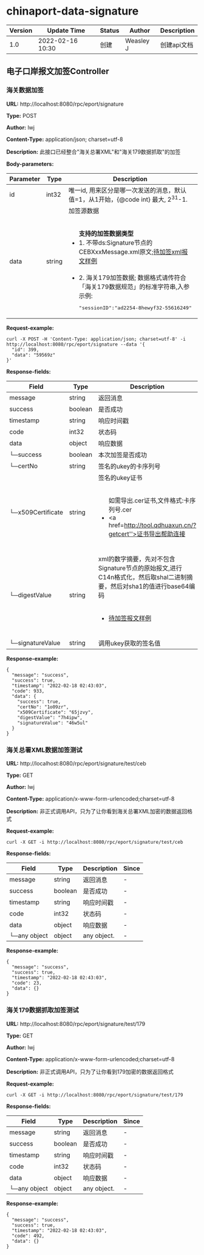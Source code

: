 # chinaport-data-signature
Version |  Update Time  | Status | Author |  Description
---|---|---|---|---
1.0|2022-02-16 10:30|创建|Weasley J|创建api文档



## 电子口岸报文加签Controller
### 海关数据加签
**URL:** http://localhost:8080/rpc/eport/signature

**Type:** POST

**Author:** lwj

**Content-Type:** application/json; charset=utf-8

**Description:** 此接口已经整合"海关总署XML"和"海关179数据抓取"的加签

**Body-parameters:**

Parameter | Type|Description|Required|Since
---|---|---|---|---
id|int32|唯一id, 用来区分是哪一次发送的消息，默认值=1，从1开始，{@code int} 最大, 2<sup>31</sup>-1.|false|-
data|string|加签源数据<br><ul><br>    <b>支持的加签数据类型</b><br>    <li>1. 不带ds:Signature节点的CEBXxxMessage.xml原文;<a href='http://tool.qdhuaxun.cn/ceb/CEB311Message.xml'>待加签xml报文样例</a></li><br>    <li>2. 海关179加签数据; 数据格式请传符合「海关179数据规范」的标准字符串,入参示例:<br><pre>"sessionID":"ad2254-8hewyf32-55616249"||"payExchangeInfoHead":"{"guid":"9D55BA71-22DE-41F4-8B50-C36C83B3B530","initalRequest":"原始请求","initalResponse":"ok","ebpCode":"4404840022","payCode":"312226T001","payTransactionId":"2018121222001354081010726129","totalAmount":100,"currency":"142","verDept":"3","payType":"1","tradingTime":"20181212041803","note":"批量订单，测试订单优化,生成多个so订单"}"||"payExchangeInfoLists":"[{"orderNo":"SO1710301150602574003","goodsInfo":[{"gname":"lhy-gnsku3","itemLink":"http://m.yunjiweidian.com/yunjibuyer/static/vue-buyer/idc/index.html#/detail?itemId=999761&shopId=453"},{"gname":"lhy-gnsku2","itemLink":"http://m.yunjiweidian.com/yunjibuyer/static/vue-buyer/idc/index.html#/detail?itemId=999760&shopId=453"}],"recpAccount":"OSA571908863132601","recpCode":"","recpName":"YUNJIHONGKONGLIMITED"}]"||"serviceTime":"1544519952469"</pre><br>    </li><br></ul>|true|-

**Request-example:**
```
curl -X POST -H 'Content-Type: application/json; charset=utf-8' -i http://localhost:8080/rpc/eport/signature --data '{
  "id": 399,
  "data": "59569z"
}'
```
**Response-fields:**

Field | Type|Description|Since
---|---|---|---
message|string|返回消息|-
success|boolean|是否成功|-
timestamp|string|响应时间戳|-
code|int32|状态码|-
data|object|响应数据|-
└─success|boolean|本次加签是否成功|-
└─certNo|string|签名的ukey的卡序列号|-
└─x509Certificate|string|签名的ukey证书<br><ul><br>    如需导出.cer证书,文件格式:卡序列号.cer<br>    <li><a href=http://tool.qdhuaxun.cn/?getcert''>证书导出帮助连接</a></li><br></ul>|-
└─digestValue|string|xml的数字摘要，先对不包含Signature节点的原始报文,进行C14n格式化，然后取shal二进制摘要，然后对sha1的值进行base64编码<br><ul><br>    <li><a href='http://tool.qdhuaxun.cn/ceb/CEB311Message.xml'>待加签报文样例</a></li><br></ul>|-
└─signatureValue|string|调用ukey获取的签名值|-

**Response-example:**

```
{
  "message": "success",
  "success": true,
  "timestamp": "2022-02-18 02:43:03",
  "code": 933,
  "data": {
    "success": true,
    "certNo": "1o09zr",
    "x509Certificate": "65jzvy",
    "digestValue": "7h4ipw",
    "signatureValue": "46w5ul"
  }
}
```

### 海关总署XML数据加签测试
**URL:** http://localhost:8080/rpc/eport/signature/test/ceb

**Type:** GET

**Author:** lwj

**Content-Type:** application/x-www-form-urlencoded;charset=utf-8

**Description:** 非正式调用API，只为了让你看到海关总署XML加密的数据返回格式

**Request-example:**
```
curl -X GET -i http://localhost:8080/rpc/eport/signature/test/ceb
```
**Response-fields:**

Field | Type|Description|Since
---|---|---|---
message|string|返回消息|-
success|boolean|是否成功|-
timestamp|string|响应时间戳|-
code|int32|状态码|-
data|object|响应数据|-
└─any object|object|any object.|-

**Response-example:**

```
{
  "message": "success",
  "success": true,
  "timestamp": "2022-02-18 02:43:03",
  "code": 23,
  "data": {}
}
```

### 海关179数据抓取加签测试
**URL:** http://localhost:8080/rpc/eport/signature/test/179

**Type:** GET

**Author:** lwj

**Content-Type:** application/x-www-form-urlencoded;charset=utf-8

**Description:** 非正式调用API，只为了让你看到179加密的数据返回格式

**Request-example:**
```
curl -X GET -i http://localhost:8080/rpc/eport/signature/test/179
```
**Response-fields:**

Field | Type|Description|Since
---|---|---|---
message|string|返回消息|-
success|boolean|是否成功|-
timestamp|string|响应时间戳|-
code|int32|状态码|-
data|object|响应数据|-
└─any object|object|any object.|-

**Response-example:**

```
{
  "message": "success",
  "success": true,
  "timestamp": "2022-02-18 02:43:03",
  "code": 492,
  "data": {}
}
```


